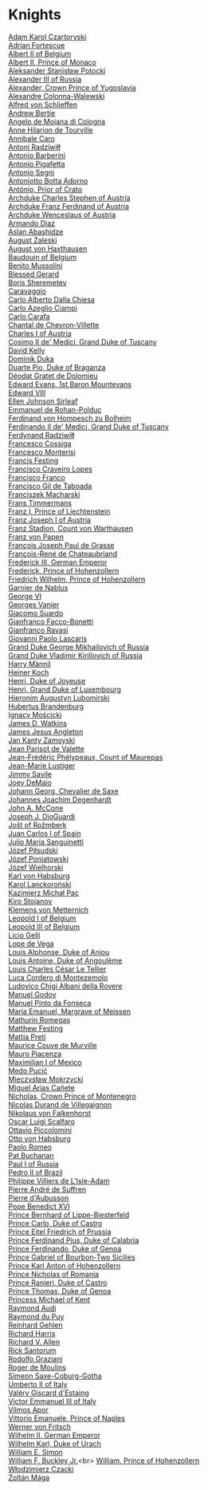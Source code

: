 # Knights
[Adam Karol Czartoryski](https://en.wikipedia.org/wiki/Adam_Karol_Czartoryski)<br>
[Adrian Fortescue](https://en.wikipedia.org/wiki/Adrian_Fortescue_(martyr))<br>
[Albert II of Belgium](https://en.wikipedia.org/wiki/Albert_II_of_Belgium)<br>
[Albert II, Prince of Monaco](https://en.wikipedia.org/wiki/Albert_II,_Prince_of_Monaco)<br>
[Aleksander Stanisław Potocki](https://en.wikipedia.org/wiki/Aleksander_Stanis%C5%82aw_Potocki)<br>
[Alexander III of Russia](https://en.wikipedia.org/wiki/Alexander_III_of_Russia)<br>
[Alexander, Crown Prince of Yugoslavia](https://en.wikipedia.org/wiki/Alexander,_Crown_Prince_of_Yugoslavia)<br>
[Alexandre Colonna-Walewski](https://en.wikipedia.org/wiki/Alexandre_Colonna-Walewski)<br>
[Alfred von Schlieffen](https://en.wikipedia.org/wiki/Alfred_von_Schlieffen)<br>
[Andrew Bertie](https://en.wikipedia.org/wiki/Andrew_Bertie)<br>
[Angelo de Mojana di Cologna](https://en.wikipedia.org/wiki/Angelo_de_Mojana_di_Cologna)<br>
[Anne Hilarion de Tourville](https://en.wikipedia.org/wiki/Anne_Hilarion_de_Tourville)<br>
[Annibale Caro](https://en.wikipedia.org/wiki/Annibale_Caro)<br>
[Antoni Radziwiłł](https://en.wikipedia.org/wiki/Antoni_Radziwi%C5%82%C5%82)<br>
[Antonio Barberini](https://en.wikipedia.org/wiki/Antonio_Barberini)<br>
[Antonio Pigafetta](https://en.wikipedia.org/wiki/Antonio_Pigafetta)<br>
[Antonio Segni](https://en.wikipedia.org/wiki/Antonio_Segni)<br>
[Antoniotto Botta Adorno](https://en.wikipedia.org/wiki/Antoniotto_Botta_Adorno)<br>
[António, Prior of Crato](https://en.wikipedia.org/wiki/Ant%C3%B3nio,_Prior_of_Crato)<br>
[Archduke Charles Stephen of Austria](https://en.wikipedia.org/wiki/Archduke_Charles_Stephen_of_Austria)<br>
[Archduke Franz Ferdinand of Austria](https://en.wikipedia.org/wiki/Archduke_Franz_Ferdinand_of_Austria)<br>
[Archduke Wenceslaus of Austria](https://en.wikipedia.org/wiki/Archduke_Wenceslaus_of_Austria)<br>
[Armando Diaz](https://en.wikipedia.org/wiki/Armando_Diaz)<br>
[Aslan Abashidze](https://en.wikipedia.org/wiki/Aslan_Abashidze)<br>
[August Zaleski](https://en.wikipedia.org/wiki/August_Zaleski)<br>
[August von Haxthausen](https://en.wikipedia.org/wiki/August_von_Haxthausen)<br>
[Baudouin of Belgium](https://en.wikipedia.org/wiki/Baudouin_of_Belgium)<br>
[Benito Mussolini](https://en.wikipedia.org/wiki/Benito_Mussolini)<br>
[Blessed Gerard](https://en.wikipedia.org/wiki/Blessed_Gerard)<br>
[Boris Sheremetev](https://en.wikipedia.org/wiki/Boris_Sheremetev)<br>
[Caravaggio](https://en.wikipedia.org/wiki/Caravaggio)<br>
[Carlo Alberto Dalla Chiesa](https://en.wikipedia.org/wiki/Carlo_Alberto_Dalla_Chiesa)<br>
[Carlo Azeglio Ciampi](https://en.wikipedia.org/wiki/Carlo_Azeglio_Ciampi)<br>
[Carlo Carafa](https://en.wikipedia.org/wiki/Carlo_Carafa)<br>
[Chantal de Chevron-Villette](https://en.wikipedia.org/wiki/Chantal_de_Chevron-Villette)<br>
[Charles I of Austria](https://en.wikipedia.org/wiki/Charles_I_of_Austria)<br>
[Cosimo II de' Medici, Grand Duke of Tuscany](https://en.wikipedia.org/wiki/Cosimo_II_de%27_Medici,_Grand_Duke_of_Tuscany)<br>
[David Kelly](https://en.wikipedia.org/wiki/David_Kelly_(diplomat))<br>
[Dominik Duka](https://en.wikipedia.org/wiki/Dominik_Duka)<br>
[Duarte Pio, Duke of Braganza](https://en.wikipedia.org/wiki/Duarte_Pio,_Duke_of_Braganza)<br>
[Déodat Gratet de Dolomieu](https://en.wikipedia.org/wiki/D%C3%A9odat_Gratet_de_Dolomieu)<br>
[Edward Evans, 1st Baron Mountevans](https://en.wikipedia.org/wiki/Edward_Evans,_1st_Baron_Mountevans)<br>
[Edward VIII](https://en.wikipedia.org/wiki/Edward_VIII)<br>
[Ellen Johnson Sirleaf](https://en.wikipedia.org/wiki/Ellen_Johnson_Sirleaf)<br>
[Emmanuel de Rohan-Polduc](https://en.wikipedia.org/wiki/Emmanuel_de_Rohan-Polduc)<br>
[Ferdinand von Hompesch zu Bolheim](https://en.wikipedia.org/wiki/Ferdinand_von_Hompesch_zu_Bolheim)<br>
[Ferdinando II de' Medici, Grand Duke of Tuscany](https://en.wikipedia.org/wiki/Ferdinando_II_de%27_Medici,_Grand_Duke_of_Tuscany)<br>
[Ferdynand Radziwiłł](https://en.wikipedia.org/wiki/Ferdynand_Radziwi%C5%82%C5%82)<br>
[Francesco Cossiga](https://en.wikipedia.org/wiki/Francesco_Cossiga)<br>
[Francesco Monterisi](https://en.wikipedia.org/wiki/Francesco_Monterisi)<br>
[Francis Festing](https://en.wikipedia.org/wiki/Francis_Festing)<br>
[Francisco Craveiro Lopes](https://en.wikipedia.org/wiki/Francisco_Craveiro_Lopes)<br>
[Francisco Franco](https://en.wikipedia.org/wiki/Francisco_Franco)<br>
[Francisco Gil de Taboada](https://en.wikipedia.org/wiki/Francisco_Gil_de_Taboada)<br>
[Franciszek Macharski](https://en.wikipedia.org/wiki/Franciszek_Macharski)<br>
[Frans Timmermans](https://en.wikipedia.org/wiki/Frans_Timmermans)<br>
[Franz I, Prince of Liechtenstein](https://en.wikipedia.org/wiki/Franz_I,_Prince_of_Liechtenstein)<br>
[Franz Joseph I of Austria](https://en.wikipedia.org/wiki/Franz_Joseph_I_of_Austria)<br>
[Franz Stadion, Count von Warthausen](https://en.wikipedia.org/wiki/Franz_Stadion,_Count_von_Warthausen)<br>
[Franz von Papen](https://en.wikipedia.org/wiki/Franz_von_Papen)<br>
[François Joseph Paul de Grasse](https://en.wikipedia.org/wiki/Fran%C3%A7ois_Joseph_Paul_de_Grasse)<br>
[François-René de Chateaubriand](https://en.wikipedia.org/wiki/Fran%C3%A7ois-Ren%C3%A9_de_Chateaubriand)<br>
[Frederick III, German Emperor](https://en.wikipedia.org/wiki/Frederick_III,_German_Emperor)<br>
[Frederick, Prince of Hohenzollern](https://en.wikipedia.org/wiki/Frederick,_Prince_of_Hohenzollern)<br>
[Friedrich Wilhelm, Prince of Hohenzollern](https://en.wikipedia.org/wiki/Friedrich_Wilhelm,_Prince_of_Hohenzollern)<br>
[Garnier de Nablus](https://en.wikipedia.org/wiki/Garnier_de_Nablus)<br>
[George VI](https://en.wikipedia.org/wiki/George_VI)<br>
[Georges Vanier](https://en.wikipedia.org/wiki/Georges_Vanier)<br>
[Giacomo Suardo](https://en.wikipedia.org/wiki/Giacomo_Suardo)<br>
[Gianfranco Facco-Bonetti](https://en.wikipedia.org/wiki/Gianfranco_Facco-Bonetti)<br>
[Gianfranco Ravasi](https://en.wikipedia.org/wiki/Gianfranco_Ravasi)<br>
[Giovanni Paolo Lascaris](https://en.wikipedia.org/wiki/Giovanni_Paolo_Lascaris)<br>
[Grand Duke George Mikhailovich of Russia](https://en.wikipedia.org/wiki/Grand_Duke_George_Mikhailovich_of_Russia)<br>
[Grand Duke Vladimir Kirillovich of Russia](https://en.wikipedia.org/wiki/Grand_Duke_Vladimir_Kirillovich_of_Russia)<br>
[Harry Männil](https://en.wikipedia.org/wiki/Harry_M%C3%A4nnil)<br>
[Heiner Koch](https://en.wikipedia.org/wiki/Heiner_Koch)<br>
[Henri, Duke of Joyeuse](https://en.wikipedia.org/wiki/Henri,_Duke_of_Joyeuse)<br>
[Henri, Grand Duke of Luxembourg](https://en.wikipedia.org/wiki/Henri,_Grand_Duke_of_Luxembourg)<br>
[Hieronim Augustyn Lubomirski](https://en.wikipedia.org/wiki/Hieronim_Augustyn_Lubomirski)<br>
[Hubertus Brandenburg](https://en.wikipedia.org/wiki/Hubertus_Brandenburg)<br>
[Ignacy Mościcki](https://en.wikipedia.org/wiki/Ignacy_Mo%C5%9Bcicki)<br>
[James D. Watkins](https://en.wikipedia.org/wiki/James_D._Watkins)<br>
[James Jesus Angleton](https://en.wikipedia.org/wiki/James_Jesus_Angleton)<br>
[Jan Kanty Zamoyski](https://en.wikipedia.org/wiki/Jan_Kanty_Zamoyski)<br>
[Jean Parisot de Valette](https://en.wikipedia.org/wiki/Jean_Parisot_de_Valette)<br>
[Jean-Frédéric Phélypeaux, Count of Maurepas](https://en.wikipedia.org/wiki/Jean-Fr%C3%A9d%C3%A9ric_Ph%C3%A9lypeaux,_Count_of_Maurepas)<br>
[Jean-Marie Lustiger](https://en.wikipedia.org/wiki/Jean-Marie_Lustiger)<br>
[Jimmy Savile](https://en.wikipedia.org/wiki/Jimmy_Savile)<br>
[Joey DeMaio](https://en.wikipedia.org/wiki/Joey_DeMaio)<br>
[Johann Georg, Chevalier de Saxe](https://en.wikipedia.org/wiki/Johann_Georg,_Chevalier_de_Saxe)<br>
[Johannes Joachim Degenhardt](https://en.wikipedia.org/wiki/Johannes_Joachim_Degenhardt)<br>
[John A. McCone](https://en.wikipedia.org/wiki/John_A._McCone)<br>
[Joseph J. DioGuardi](https://en.wikipedia.org/wiki/Joseph_J._DioGuardi)<br>
[Jošt of Rožmberk](https://en.wikipedia.org/wiki/Jo%C5%A1t_of_Ro%C5%BEmberk)<br>
[Juan Carlos I of Spain](https://en.wikipedia.org/wiki/Juan_Carlos_I_of_Spain)<br>
[Julio María Sanguinetti](https://en.wikipedia.org/wiki/Julio_Mar%C3%ADa_Sanguinetti)<br>
[Józef Piłsudski](https://en.wikipedia.org/wiki/J%C3%B3zef_Pi%C5%82sudski)<br>
[Józef Poniatowski](https://en.wikipedia.org/wiki/J%C3%B3zef_Poniatowski)<br>
[Józef Wielhorski](https://en.wikipedia.org/wiki/J%C3%B3zef_Wielhorski)<br>
[Karl von Habsburg](https://en.wikipedia.org/wiki/Karl_von_Habsburg)<br>
[Karol Lanckoroński](https://en.wikipedia.org/wiki/Karol_Lanckoro%C5%84ski)<br>
[Kazimierz Michał Pac](https://en.wikipedia.org/wiki/Kazimierz_Micha%C5%82_Pac)<br>
[Kiro Stojanov](https://en.wikipedia.org/wiki/Kiro_Stojanov)<br>
[Klemens von Metternich](https://en.wikipedia.org/wiki/Klemens_von_Metternich)<br>
[Leopold I of Belgium](https://en.wikipedia.org/wiki/Leopold_I_of_Belgium)<br>
[Leopold III of Belgium](https://en.wikipedia.org/wiki/Leopold_III_of_Belgium)<br>
[Licio Gelli](https://en.wikipedia.org/wiki/Licio_Gelli)<br>
[Lope de Vega](https://en.wikipedia.org/wiki/Lope_de_Vega)<br>
[Louis Alphonse, Duke of Anjou](https://en.wikipedia.org/wiki/Louis_Alphonse,_Duke_of_Anjou)<br>
[Louis Antoine, Duke of Angoulême](https://en.wikipedia.org/wiki/Louis_Antoine,_Duke_of_Angoul%C3%AAme)<br>
[Louis Charles César Le Tellier](https://en.wikipedia.org/wiki/Louis_Charles_C%C3%A9sar_Le_Tellier)<br>
[Luca Cordero di Montezemolo](https://en.wikipedia.org/wiki/Luca_Cordero_di_Montezemolo)<br>
[Ludovico Chigi Albani della Rovere](https://en.wikipedia.org/wiki/Ludovico_Chigi_Albani_della_Rovere)<br>
[Manuel Godoy](https://en.wikipedia.org/wiki/Manuel_Godoy)<br>
[Manuel Pinto da Fonseca](https://en.wikipedia.org/wiki/Manuel_Pinto_da_Fonseca)<br>
[Maria Emanuel, Margrave of Meissen](https://en.wikipedia.org/wiki/Maria_Emanuel,_Margrave_of_Meissen)<br>
[Mathurin Romegas](https://en.wikipedia.org/wiki/Mathurin_Romegas)<br>
[Matthew Festing](https://en.wikipedia.org/wiki/Matthew_Festing)<br>
[Mattia Preti](https://en.wikipedia.org/wiki/Mattia_Preti)<br>
[Maurice Couve de Murville](https://en.wikipedia.org/wiki/Maurice_Couve_de_Murville_(bishop))<br>
[Mauro Piacenza](https://en.wikipedia.org/wiki/Mauro_Piacenza)<br>
[Maximilian I of Mexico](https://en.wikipedia.org/wiki/Maximilian_I_of_Mexico)<br>
[Medo Pucić](https://en.wikipedia.org/wiki/Medo_Puci%C4%87)<br>
[Mieczysław Mokrzycki](https://en.wikipedia.org/wiki/Mieczys%C5%82aw_Mokrzycki)<br>
[Miguel Arias Cañete](https://en.wikipedia.org/wiki/Miguel_Arias_Ca%C3%B1ete)<br>
[Nicholas, Crown Prince of Montenegro](https://en.wikipedia.org/wiki/Nicholas,_Crown_Prince_of_Montenegro)<br>
[Nicolas Durand de Villegaignon](https://en.wikipedia.org/wiki/Nicolas_Durand_de_Villegaignon)<br>
[Nikolaus von Falkenhorst](https://en.wikipedia.org/wiki/Nikolaus_von_Falkenhorst)<br>
[Oscar Luigi Scalfaro](https://en.wikipedia.org/wiki/Oscar_Luigi_Scalfaro)<br>
[Ottavio Piccolomini](https://en.wikipedia.org/wiki/Ottavio_Piccolomini)<br>
[Otto von Habsburg](https://en.wikipedia.org/wiki/Otto_von_Habsburg)<br>
[Paolo Romeo](https://en.wikipedia.org/wiki/Paolo_Romeo)<br>
[Pat Buchanan](https://en.wikipedia.org/wiki/Pat_Buchanan)<br>
[Paul I of Russia](https://en.wikipedia.org/wiki/Paul_I_of_Russia)<br>
[Pedro II of Brazil](https://en.wikipedia.org/wiki/Pedro_II_of_Brazil)<br>
[Philippe Villiers de L'Isle-Adam](https://en.wikipedia.org/wiki/Philippe_Villiers_de_L'Isle-Adam)<br>
[Pierre André de Suffren](https://en.wikipedia.org/wiki/Pierre_Andr%C3%A9_de_Suffren)<br>
[Pierre d'Aubusson](https://en.wikipedia.org/wiki/Pierre_d%27Aubusson)<br>
[Pope Benedict XVI](https://en.wikipedia.org/wiki/Pope_Benedict_XVI)<br>
[Prince Bernhard of Lippe-Biesterfeld](https://en.wikipedia.org/wiki/Prince_Bernhard_of_Lippe-Biesterfeld)<br>
[Prince Carlo, Duke of Castro](https://en.wikipedia.org/wiki/Prince_Carlo,_Duke_of_Castro)<br>
[Prince Eitel Friedrich of Prussia](https://en.wikipedia.org/wiki/Prince_Eitel_Friedrich_of_Prussia)<br>
[Prince Ferdinand Pius, Duke of Calabria](https://en.wikipedia.org/wiki/Prince_Ferdinand_Pius,_Duke_of_Calabria)<br>
[Prince Ferdinando, Duke of Genoa](https://en.wikipedia.org/wiki/Prince_Ferdinando,_Duke_of_Genoa_(1884%E2%80%931963))<br>
[Prince Gabriel of Bourbon-Two Sicilies](https://en.wikipedia.org/wiki/Prince_Gabriel_of_Bourbon-Two_Sicilies)<br>
[Prince Karl Anton of Hohenzollern](https://en.wikipedia.org/wiki/Prince_Karl_Anton_of_Hohenzollern)<br>
[Prince Nicholas of Romania](https://en.wikipedia.org/wiki/Prince_Nicholas_of_Romania)<br>
[Prince Ranieri, Duke of Castro](https://en.wikipedia.org/wiki/Prince_Ranieri,_Duke_of_Castro)<br>
[Prince Thomas, Duke of Genoa](https://en.wikipedia.org/wiki/Prince_Thomas,_Duke_of_Genoa)<br>
[Princess Michael of Kent](https://en.wikipedia.org/wiki/Princess_Michael_of_Kent)<br>
[Raymond Audi](https://en.wikipedia.org/wiki/Raymond_Audi)<br>
[Raymond du Puy](https://en.wikipedia.org/wiki/Raymond_du_Puy)<br>
[Reinhard Gehlen](https://en.wikipedia.org/wiki/Reinhard_Gehlen)<br>
[Richard Harris](https://en.wikipedia.org/wiki/Richard_Harris)<br>
[Richard V. Allen](https://en.wikipedia.org/wiki/Richard_V._Allen)<br>
[Rick Santorum](https://en.wikipedia.org/wiki/Rick_Santorum)<br>
[Rodolfo Graziani](https://en.wikipedia.org/wiki/Rodolfo_Graziani)<br>
[Roger de Moulins](https://en.wikipedia.org/wiki/Roger_de_Moulins)<br>
[Simeon Saxe-Coburg-Gotha](https://en.wikipedia.org/wiki/Simeon_Saxe-Coburg-Gotha)<br>
[Umberto II of Italy](https://en.wikipedia.org/wiki/Umberto_II_of_Italy)<br>
[Valéry Giscard d'Estaing](https://en.wikipedia.org/wiki/Val%C3%A9ry_Giscard_d%27Estaing)<br>
[Victor Emmanuel III of Italy](https://en.wikipedia.org/wiki/Victor_Emmanuel_III_of_Italy)<br>
[Vilmos Apor](https://en.wikipedia.org/wiki/Vilmos_Apor)<br>
[Vittorio Emanuele, Prince of Naples](https://en.wikipedia.org/wiki/Vittorio_Emanuele,_Prince_of_Naples)<br>
[Werner von Fritsch](https://en.wikipedia.org/wiki/Werner_von_Fritsch)<br>
[Wilhelm II, German Emperor](https://en.wikipedia.org/wiki/Wilhelm_II,_German_Emperor)<br>
[Wilhelm Karl, Duke of Urach](https://en.wikipedia.org/wiki/Wilhelm_Karl,_Duke_of_Urach)<br>
[William E. Simon](https://en.wikipedia.org/wiki/William_E._Simon)<br>
[William F. Buckley Jr.](https://en.wikipedia.org/wiki/William_F._Buckley_Jr.)<br>
[William, Prince of Hohenzollern](https://en.wikipedia.org/wiki/William,_Prince_of_Hohenzollern)<br>
[Włodzimierz Czacki](https://en.wikipedia.org/wiki/W%C5%82odzimierz_Czacki)<br>
[Zoltán Mága](https://en.wikipedia.org/wiki/Zolt%C3%A1n_M%C3%A1ga)<br>
